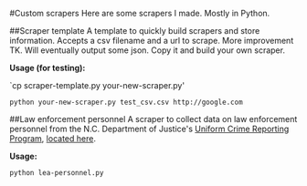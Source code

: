 #Custom scrapers
Here are some scrapers I made. Mostly in Python.

##Scraper template
A template to quickly build scrapers and store information. Accepts a csv filename and a url to scrape. More improvement TK. Will eventually output some json. Copy it and build your own scraper.

**Usage (for testing):**

`cp scraper-template.py your-new-scraper.py'

`python your-new-scraper.py test_csv.csv http://google.com`

##Law enforcement personnel
A scraper to collect data on law enforcement personnel from the N.C. Department of Justice's [Uniform Crime Reporting Program](http://crimereporting.ncdoj.gov/Reports.aspx), [located here](http://crimereporting.ncdoj.gov/public/2013/LEPersonnel/LEPerPopRatAgyTrd.htm).

**Usage:**

`python lea-personnel.py`